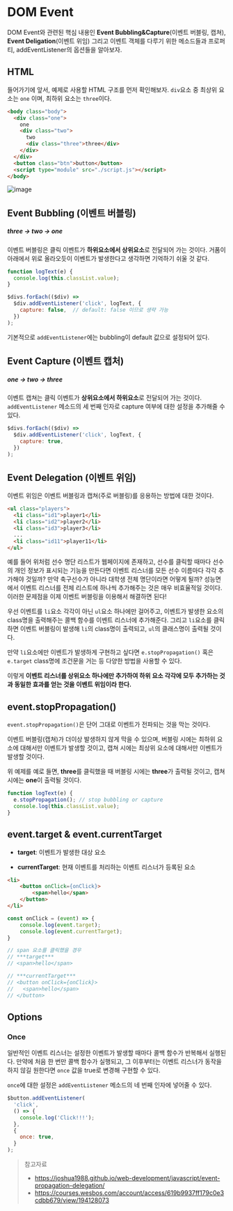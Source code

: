 # DOM Event

DOM Event와 관련된 핵심 내용인 **Event Bubbling&Capture**(이벤트 버블링, 캡쳐), **Event Deligation**(이벤트 위임) 그리고 이벤트 객체를 다루기 위한 메소드들과 프로퍼티, addEventListener의 옵션들을 알아보자.

## HTML

들어가기에 앞서, 예제로 사용할 HTML 구조를 먼저 확인해보자. `div`요소 중 최상위 요소는 `one` 이며, 최하위 요소는 `three`이다.

```html
<body class="body">
  <div class="one">
    one
    <div class="two">
      two
      <div class="three">three</div>
    </div>
  </div>
  <button class="btn">button</button>
  <script type="module" src="./script.js"></script>
</body>
```

![image](https://user-images.githubusercontent.com/70627979/147852077-795ef588-21e1-430e-b137-f4847d1a076d.png)





## Event Bubbling (이벤트 버블링)

##### **three -> two -> one**

이벤트 버블링은 클릭 이벤트가 **하위요소에서 상위요소**로 전달되어 가는 것이다. 거품이 아래에서 위로 올라오듯이 이벤트가 발생한다고 생각하면 기억하기 쉬울 것 같다.

```js
function logText(e) {
  console.log(this.classList.value);
}

$divs.forEach(($div) =>
  $div.addEventListener('click', logText, {
    capture: false,  // default: false 이므로 생략 가능
  })
);
```

기본적으로 `addEventListener`에는 bubbling이 default 값으로  설정되어 있다.



## Event Capture (이벤트 캡처)

##### **one -> two -> three**

이벤트 캡쳐는 클릭 이벤트가 **상위요소에서 하위요소**로 전달되어 가는 것이다. `addEventListener` 메소드의 세 번째 인자로 capture 여부에 대한 설정을 추가해줄 수 있다.

```js
$divs.forEach(($div) =>
  $div.addEventListener('click', logText, {
    capture: true,
  })
);
```



## Event Delegation (이벤트 위임)

이벤트 위임은 이벤트 버블링과 캡쳐(주로 버블링)를 응용하는 방법에 대한 것이다.

```html
<ul class="players">
  <li class="id1">player1</li>
  <li class="id2">player2</li>
  <li class="id3">player3</li>
  ...
  <li class="id11">player11</li>
</ul>
```

예를 들어 위처럼 선수 명단 리스트가 웹페이지에 존재하고, 선수를 클릭할 때마다 선수의 개인 정보가 표시되는 기능을 만든다면 이벤트 리스너를 모든 선수 이름마다 각각 추가해야 것일까? 만약 축구선수가 아니라 대학생 전체 명단이라면 어떻게 될까? 성능면에서 이벤트 리스너를 전체 리스트에 하나씩 추가해주는 것은 매우 비효율적일 것이다. 이러한 문제점을 이제 이벤트 버블링을 이용해서 해결하면 된다!

우선 이벤트를 `li`요소 각각이 아닌 `ul`요소 하나에만 걸어주고, 이벤트가 발생한 요소의 class명을 출력해주는 콜백 함수를 이벤트 리스너에 추가해준다. 그리고 `li`요소를 클릭하면 이벤트 버블링이 발생해 `li`의 class명이 출력되고, `ul`의 클래스명이 출력될 것이다.

만약 `li`요소에만 이벤트가 발생하게 구현하고 싶다면 `e.stopPropagation()` 혹은 `e.target` class명에 조건문을 거는 등 다양한 방법을 사용할 수 있다.

이렇게 **이벤트 리스너를 상위요소 하나에만 추가하여 하위 요소 각각에 모두 추가하는 것과 동일한 효과를 얻는 것을 이벤트 위임이라 한다.**



## event.stopPropagation()

`event.stopPropagation()`은 단어 그대로 이벤트가 전파되는 것을 막는 것이다.

이벤트 버블링(캡쳐)가 더이상 발생하지 않게 막을 수 있으며, 버블링 시에는 최하위 요소에 대해서만 이벤트가 발생할 것이고, 캡쳐 시에는 최상위 요소에 대해서만 이벤트가 발생할 것이다.

위 예제를 예로 들면, **three**를 클릭했을 때 버블링 시에는 **three**가 출력될 것이고, 캡쳐 시에는 **one**이 출력될 것이다.

```js
function logText(e) {
  e.stopPropagation(); // stop bubbling or capture
  console.log(this.classList.value);
}
```



## event.target & event.currentTarget

- **target**: 이벤트가 발생한 대상 요소

- **currentTarget**: 현재 이벤트를 처리하는 이벤트 리스너가 등록된 요소

```html
<li>
	<button onClick={onClick}>
    	<span>hello</span>
    </button>
</li>
```

```javascript
const onClick = (event) => {
    console.log(event.target);
    console.log(event.currentTarget);
}

// span 요소를 클릭했을 경우
// ***target***
// <span>hello</span>

// ***currentTarget***
// <button onClick={onClick}>
//	 <span>hello</span>
// </button>
```





## Options

### Once

일반적인 이벤트 리스너는 설정한 이벤트가 발생할 때마다 콜백 함수가 반복해서 실행된다. 만약에 처음 한 번만 콜백 함수가 실행되고, 그 이후부터는 이벤트 리스너가 동작을 하지 않길 원한다면 `once` 값을 true로 변경해 구현할 수 있다.

`once`에 대한 설정은 `addEventListener` 메소드의 네 번째 인자에 넣어줄 수 있다.

```js
$button.addEventListener(
  'click',
  () => {
    console.log('Click!!!');
  },
  {
    once: true,
  }
);
```





> 참고자료
>
> - https://joshua1988.github.io/web-development/javascript/event-propagation-delegation/
> - https://courses.wesbos.com/account/access/619b9937ff179c0e3cdbb679/view/194128073
